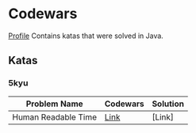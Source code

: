 # Codewars
[Profile](https://www.codewars.com/users/iantato)
Contains katas that were solved in Java.

## Katas
### 5kyu

| Problem Name          | Codewars                                                     | Solution |
| ------------          | ------------------------------------------------------------ | -------- |
| Human Readable Time   |[Link](https://www.codewars.com/kata/52685f7382004e774f0001f7)|[Link]     |